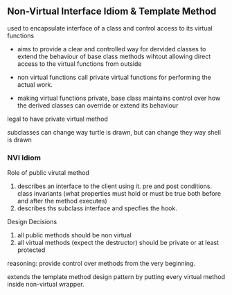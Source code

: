 ## Non-Virtual Interface Idiom & Template Method
used to encapsulate interface of a class and control access to its virtual functions  
- aims to provide a clear and controlled way for dervided classes to extend the behaviour of base class methods wihtout allowing direct access to the virtual functions from outside

- non virtual functions call private virtual functions for performing the actual work.
- making virtual functions private, base class maintains control over how the derived classes can override or extend its behaviour 

legal to have private virtual method 

subclasses can change way turtle is drawn, but can change they way shell is drawn

### NVI Idiom
Role of public virutal method
1. describes an interface to the client using it. pre and post conditions. class invariants (what properties must hold or must be true both before and after the method executes)
2. describes ths subclass interface and specfies the hook. 


Design Decisions 
1. all public methods should be non virtual
2. all virtual methods (expect the destructor) should be private or at least protected 

reasoning: provide control over methods from the very beginning. 

extends the template method design pattern by putting every virtual method inside non-virtual wrapper. 

